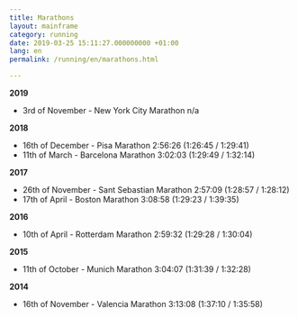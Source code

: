 ```yaml
---
title: Marathons
layout: mainframe
category: running
date: 2019-03-25 15:11:27.000000000 +01:00
lang: en
permalink: /running/en/marathons.html

---
```


**2019**

* 3rd of November - New York City Marathon n/a

**2018**

* 16th of December - Pisa Marathon 2:56:26 (1:26:45 / 1:29:41)
* 11th of March - Barcelona Marathon 3:02:03 (1:29:49 / 1:32:14)

**2017**

* 26th of November - Sant Sebastian Marathon 2:57:09 (1:28:57 / 1:28:12)
* 17th of April - Boston Marathon 3:08:58 (1:29:23 / 1:39:35)

**2016**

* 10th of April - Rotterdam Marathon 2:59:32 (1:29:28 / 1:30:04)

**2015**

* 11th of October - Munich Marathon 3:04:07 (1:31:39 / 1:32:28)

**2014**

* 16th of November - Valencia Marathon 3:13:08 (1:37:10 / 1:35:58)

